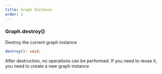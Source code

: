 ```yaml
---
title: Graph Instance
order: 2
---
```


### Graph.destroy()

Destroy the current graph instance

```typescript
destroy(): void;
```

After destruction, no operations can be performed. If you need to reuse it, you need to create a new graph instance
